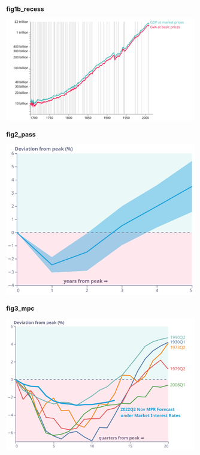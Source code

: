 ### fig1b_recess
!["fig1b_recess"](visualisation/fig1b_recess.svg "fig1b_recess")

### fig2_pass
!["fig2_pass"](visualisation/fig2_pass.svg "fig2_pass")

### fig3_mpc
!["fig3_mpc"](visualisation/fig3_mpc.svg "fig3_mpc")

